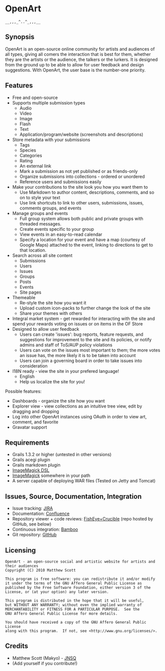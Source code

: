 OpenArt
=========

    __,,,_^..^_,,,__

Synopsis
--------

OpenArt is an open-source online community for artists and audiences of all types, giving
all comers the interaction that is best for them, whether they are the artists
or the audience, the talkers or the lurkers.  It is designed from the ground
up to be able to allow for user feedback and design suggestions.  With
OpenArt, the user base is the number-one priority.

Features
--------

* Free and open-source
* Supports multiple submission types
  + Audio
  + Video
  + Image
  + Flash
  + Text
  + Application/program/website (screenshots and descriptions)
* Store metadata with your submissions
  + Tags
  + Species
  + Categories
  + Rating
  + An external link
  + Mark a submission as not yet published or as friends-only
  + Organize submissions into collections - ordered or unordered
  + Reference users and submissions easily
* Make your contributions to the site look you how you want them to
  + Use Markdown to author content, descriptions, comments, and so on to
    style your text
  + Use link shortcuts to link to other users, submissions, issues, comments
    groups, and events
* Manage groups and events
  + Full group system allows both public and private groups with threaded
    messages.
  + Create events specific to your group
  + View events in an easy-to-read calendar
  + Specify a location for your event and have a map (courtesy of Google Maps)
    attached to the event, linking to directions to get to that location.
* Search across all site content
  + Submissions
  + Users
  + Issues
  + Groups
  + Posts
  + Events
  + Site pages
* Themeable
  + Re-style the site how you want it
  + Upload custom icon-packs to further change the look of the site
  + Share your themes with others
* Integral market system - get rewarded for interacting with the site and spend
  your rewards voting on issues or on items in the OF Store
* Designed to allow user feedback
  + Users can create 'issues': bug reports, feature requests, and suggestions 
    for improvement to the site and its policies, or notify admins and staff
    of ToS/AUP policy violations
  + Users can vote on the issues most important to them; the more votes
    an issue has, the more likely it is to be taken into account
  + Users can join a governing board in order to take issues into consideration
* I18N ready - view the site in your prefered language!
  + English
  + Help us localize the site for you!

Possible features:

* Dashboards - organize the site how you want
* Explorer view - view collections as an intuitive tree view, edit by dragging
  and dropping
* Log into other OpenArt instances using OAuth in order to view art, comment,
  and favorite
* Gravatar support

Requirements
------------

* Grails 1.3.2 or higher (untested in other versions)
* Grails acegi plugin
* Grails markdown plugin
* [ImageMagick DSL](http://josh-in-antarctica.blogspot.com/2008/11/imagemagick-dsl.html)
* [ImageMagick](http://www.imagemagick.org/) somewhere in your path
* A server capable of deploying WAR files (Tested on Jetty and Tomcat)

Issues, Source, Documentation, Integration
------------------------------------------

* Issue tracking: [JIRA](http://atl.mjs-svc.com:8080/browse/OF)
* Documentation: [Confluence](http://atl.mjs-svc.com:8090/display/OF)
* Repository viewer + code reviews: [FishEye+Crucible](http://atl.mjs-svc.com:8060/project/OF) (repo hosted by GitHub, see below)
* Continuous integration: [Bamboo](http://atl.mjs-svc.com:8085/browse/OF)
* Git repository: [GitHub](http://github.com/makyo/openfurry)

Licensing
---------

	OpenArt - an open-source social and artistic website for artists and their audiences
	Copyright (C) 2010 Matthew Scott

	This program is free software: you can redistribute it and/or modify
	it under the terms of the GNU Affero General Public License as
	published by the Free Software Foundation, either version 3 of the
	License, or (at your option) any later version.

	This program is distributed in the hope that it will be useful,
	but WITHOUT ANY WARRANTY; without even the implied warranty of
	MERCHANTABILITY or FITNESS FOR A PARTICULAR PURPOSE.  See the
	GNU Affero General Public License for more details.

	You should have received a copy of the GNU Affero General Public License
	along with this program.  If not, see <http://www.gnu.org/licenses/>.

Credits
-------

* Matthew Scott (Makyo) - [JNSQ](http://jnsq.us)
* (Add yourself if you contribute!)
